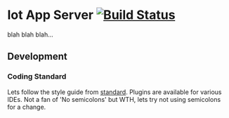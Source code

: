 # Iot App Server [![Build Status](https://travis-ci.org/zoomHKG/iot-server.svg?branch=master)](https://travis-ci.org/zoomHKG/iot-server)

blah blah blah...

## Development

### Coding Standard

Lets follow the style guide from [standard](https://github.com/standard/standard). Plugins are available for various IDEs.
Not a fan of 'No semicolons' but WTH, lets try not using semicolons for a change.
